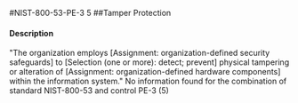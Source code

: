 #NIST-800-53-PE-3 5
##Tamper Protection
#### Description
"The organization employs [Assignment: organization-defined security safeguards] to [Selection (one or more): detect; prevent] physical tampering or alteration of [Assignment: organization-defined hardware components] within the information system."
No information found for the combination of standard NIST-800-53 and control PE-3 (5)
